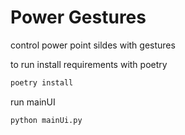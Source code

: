 # Power Gestures 

control power point sildes with gestures

to run 
install requirements with poetry
```bash
poetry install
```

run mainUI
```bash
python mainUi.py
```
